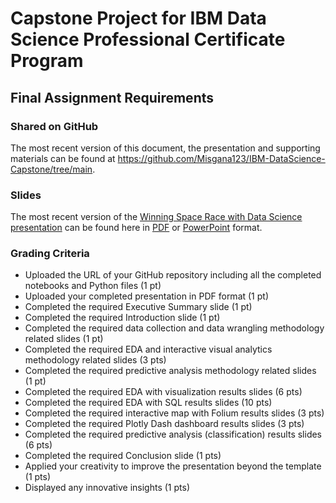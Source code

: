 # Capstone Project for IBM Data Science Professional Certificate Program

## Final Assignment Requirements

### Shared on GitHub

The most recent version of this document, the presentation and supporting materials can be found at <https://github.com/Misgana123/IBM-DataScience-Capstone/tree/main>.

### Slides

The most recent version of the [Winning Space Race with Data Science presentation](./WinningSpaceRaceWithDataScience.pdf) can be found here in [PDF](./WinningSpaceRaceWithDataScience.pdf) or [PowerPoint](./WinningSpaceRaceWithDataScience.pptx) format.


### Grading Criteria

- Uploaded the URL of your GitHub repository including all the completed notebooks and Python files (1 pt)
- Uploaded your completed presentation in PDF format (1 pt)
- Completed the required Executive Summary slide (1 pt)
- Completed the required Introduction slide (1 pt)
- Completed the required data collection and data wrangling methodology related slides (1 pt)
- Completed the required EDA and interactive visual analytics methodology related slides (3 pts)
- Completed the required predictive analysis methodology related slides (1 pt)
- Completed the required EDA with visualization results slides (6 pts)
- Completed the required EDA with SQL results slides (10 pts)
- Completed the required interactive map with Folium results slides (3 pts)
- Completed the required Plotly Dash dashboard results slides (3 pts)
- Completed the required predictive analysis (classification) results slides (6 pts)
- Completed the required Conclusion slide (1 pts)
- Applied your creativity to improve the presentation beyond the template (1 pts)
- Displayed any innovative insights (1 pts)
